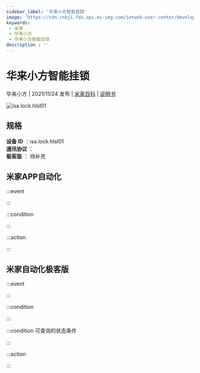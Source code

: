 ```yaml
---
sidebar_label: '华来小方智能挂锁'
image: 'https://cdn.cnbj1.fds.api.mi-img.com/iotweb-user-center/developer_1679070336745RXR1OnMR.png?GalaxyAccessKeyId=AKVGLQWBOVIRQ3XLEW&Expires=9223372036854775807&Signature=2EmyXYK7CwBa4nx1smc/bT2ctBQ='
keywords: 
 - 米家
 - 华来小方
 - 华来小方智能挂锁
description : ''
---
```

# 华来小方智能挂锁

华来小方 | 2021/11/24 发布 | [米家百科](https://home.mi.com/webapp/content/baike/product/index.html?model=isa.lock.hlsl01) | [说明书](https://home.mi.com/views/introduction.html?model=isa.lock.hlsl01&region=cn)

![isa.lock.hlsl01](https://cdn.cnbj1.fds.api.mi-img.com/iotweb-user-center/developer_1679070336745RXR1OnMR.png?GalaxyAccessKeyId=AKVGLQWBOVIRQ3XLEW&Expires=9223372036854775807&Signature=2EmyXYK7CwBa4nx1smc/bT2ctBQ=)

## 规格  
> 
**设备 ID** ：isa.lock.hlsl01  
**通讯协议** ：  
**极客版**  ： 待补充 


## 米家APP自动化  

:::event  

:::

:::condition  

:::

:::action   

:::

## 米家自动化极客版  

:::event  

:::

:::condition  

:::

:::condition 可查询的状态条件  

:::

:::action  

:::

        
